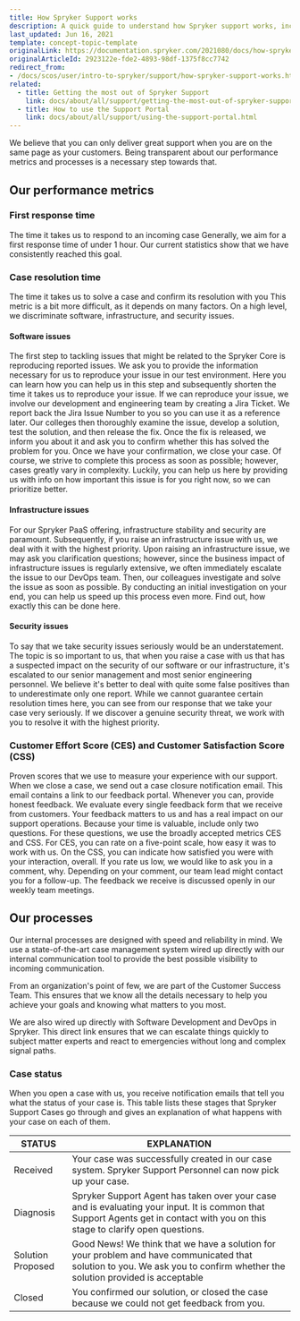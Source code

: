 ```yaml
---
title: How Spryker Support works
description: A quick guide to understand how Spryker support works, including support processes and what their status means.
last_updated: Jun 16, 2021
template: concept-topic-template
originalLink: https://documentation.spryker.com/2021080/docs/how-spryker-support-works-1
originalArticleId: 2923122e-fde2-4893-98df-1375f8cc7742
redirect_from:
- /docs/scos/user/intro-to-spryker/support/how-spryker-support-works.html
related:
  - title: Getting the most out of Spryker Support
    link: docs/about/all/support/getting-the-most-out-of-spryker-support.html
  - title: How to use the Support Portal
    link: docs/about/all/support/using-the-support-portal.html
---
```


We believe that you can only deliver great support when you are on the same page as your customers. Being transparent about our performance metrics and processes is a necessary step towards that.

## Our performance metrics

<!--
![image.png](https://cdn.document360.io/9fafa0d5-d76f-40c5-8b02-ab9515d3e879/Images/Documentation/image%28130%29.png)

*picture by [@goumbik](https://www.pexels.com/@goumbik)*
-->

### First response time

The time it takes us to respond to an incoming case
Generally, we aim for a first response time of under 1 hour. Our current statistics show that we have consistently reached this goal.

### Case resolution time

The time it takes us to solve a case and confirm its resolution with you
This metric is a bit more difficult, as it depends on many factors. On a high level, we discriminate software, infrastructure, and security issues.

#### Software issues

The first step to tackling issues that might be related to the Spryker Core is reproducing reported issues. We ask you to provide the information necessary for us to reproduce your issue in our test environment. Here you can learn how you can help us in this step and subsequently shorten the time it takes us to reproduce your issue. If we can reproduce your issue, we involve our development and engineering team by creating a Jira Ticket. We report back the Jira Issue Number to you so you can use it as a reference later. Our colleges then thoroughly examine the issue, develop a solution, test the solution, and then release the fix. Once the fix is released, we inform you about it and ask you to confirm whether this has solved the problem for you. Once we have your confirmation, we close your case.
Of course, we strive to complete this process as soon as possible; however, cases greatly vary in complexity. Luckily, you can help us here by providing us with info on how important this issue is for you right now, so we can prioritize better.

#### Infrastructure issues

For our Spryker PaaS offering, infrastructure stability and security are paramount. Subsequently, if you raise an infrastructure issue with us, we deal with it with the highest priority. Upon raising an infrastructure issue, we may ask you clarification questions; however, since the business impact of infrastructure issues is regularly extensive, we often immediately escalate the issue to our DevOps team. Then, our colleagues investigate and solve the issue as soon as possible.
By conducting an initial investigation on your end, you can help us speed up this process even more. Find out, how exactly this can be done here.

#### Security issues

To say that we take security issues seriously would be an understatement. The topic is so important to us, that when you raise a case with us that has a suspected impact on the security of our software or our infrastructure, it's escalated to our senior management and most senior engineering personnel. We believe it's better to deal with quite some false positives than to underestimate only one report. While we cannot guarantee certain resolution times here, you can see from our response that we take your case very seriously. If we discover a genuine security threat, we work with you to resolve it with the highest priority.

### Customer Effort Score (CES) and Customer Satisfaction Score (CSS)

Proven scores that we use to measure your experience with our support.
When we close a case, we send out a case closure notification email. This email contains a link to our feedback portal. Whenever you can,  provide honest feedback. We evaluate every single feedback form that we receive from customers. Your feedback matters to us and has a real impact on our support operations.
Because your time is valuable, include only two questions. For these questions, we use the broadly accepted metrics CES and CSS. For CES, you can rate on a five-point scale, how easy it was to work with us. On the CSS, you can indicate how satisfied you were with your interaction, overall.
If you rate us low, we would like to ask you in a comment, why. Depending on your comment, our team lead might contact you for a follow-up. The feedback we receive is discussed openly in our weekly team meetings.

## Our processes

<!--
![image.png](https://cdn.document360.io/9fafa0d5-d76f-40c5-8b02-ab9515d3e879/Images/Documentation/image%28131%29.png)

-->

Our internal processes are designed with speed and reliability in mind. We use a state-of-the-art case management system wired up directly with our internal communication tool to provide the best possible visibility to incoming communication.

From an organization's point of few, we are part of the Customer Success Team. This ensures that we know all the details necessary to help you achieve your goals and knowing what matters to you most.

We are also wired up directly with Software Development and DevOps in Spryker. This direct link ensures that we can escalate things quickly to subject matter experts and react to emergencies without long and complex signal paths.

### Case status

When you open a case with us, you receive notification emails that tell you what the status of your case is.
This table lists these stages that Spryker Support Cases go through and gives an explanation of what happens with your case on each of them.

| STATUS | EXPLANATION |
| --- | --- |
| Received | Your case was successfully created in our case system. Spryker Support Personnel can now pick up your case. |
| Diagnosis | Spryker Support Agent has taken over your case and is evaluating your input. It is common that Support Agents get in contact with you on this stage to clarify open questions. |
| Solution Proposed | Good News! We think that we have a solution for your problem and have communicated that solution to you. We ask you to confirm whether the solution provided is acceptable |
| Closed | You confirmed our solution, or closed the case because we could not get feedback from you. |
